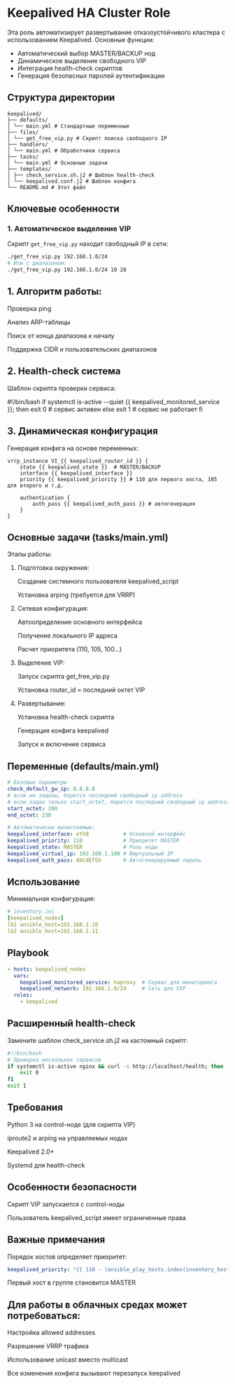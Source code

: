 # Keepalived HA Cluster Role

Эта роль автоматизирует развертывание отказоустойчивого кластера с использованием Keepalived. Основные функции:
- Автоматический выбор MASTER/BACKUP нод
- Динамическое выделение свободного VIP
- Интеграция health-check скриптов
- Генерация безопасных паролей аутентификации

## Структура директории
```text
keepalived/
├── defaults/
│ └── main.yml # Стандартные переменные
├── files/
│ └── get_free_vip.py # Скрипт поиска свободного IP
├── handlers/
│ └── main.yml # Обработчики сервиса
├── tasks/
│ └── main.yml # Основные задачи
├── templates/
│ ├── check_service.sh.j2 # Шаблон health-check
│ └── keepalived.conf.j2 # Шаблон конфига
└── README.md # Этот файл
```


## Ключевые особенности

### 1. Автоматическое выделение VIP
Скрипт `get_free_vip.py` находит свободный IP в сети:
```bash
./get_free_vip.py 192.168.1.0/24
# Или с диапазоном:
./get_free_vip.py 192.168.1.0/24 10 20
```

## 1. Алгоритм работы:

Проверка ping

Анализ ARP-таблицы

Поиск от конца диапазона к началу

Поддержка CIDR и пользовательских диапазонов

## 2. Health-check система

Шаблон скрипта проверки сервиса:

#!/bin/bash
if systemctl is-active --quiet {{ keepalived_monitored_service }}; then
    exit 0  # сервис активен
else
    exit 1  # сервис не работает
fi

## 3. Динамическая конфигурация

Генерация конфига на основе переменных:

```jinja
vrrp_instance VI_{{ keepalived_router_id }} {
    state {{ keepalived_state }}  # MASTER/BACKUP
    interface {{ keepalived_interface }}
    priority {{ keepalived_priority }} # 110 для первого хоста, 105 для второго и т.д.
    
    authentication {
        auth_pass {{ keepalived_auth_pass }} # автогенерация
    }
}
```

## Основные задачи (tasks/main.yml)
Этапы работы:
1. Подготовка окружения:

   Создание системного пользователя keepalived_script

   Установка arping (требуется для VRRP)

2. Сетевая конфигурация:

   Автоопределение основного интерфейса
   
   Получение локального IP адреса
   
   Расчет приоритета (110, 105, 100...)

3. Выделение VIP:

   Запуск скрипта get_free_vip.py
   
   Установка router_id = последний октет VIP

4. Развертывание:

   Установка health-check скрипта
   
   Генерация конфига keepalived
   
   Запуск и включение сервиса
   
## Переменные (defaults/main.yml)
```yaml
# Базовые параметры
check_default_gw_ip: 8.8.8.8
# если не заданы, берется последний свободный ip address
# если задан только start_octet, берется последний свободный ip address, но не меньше чем start_octet
start_octet: 200
end_octet: 230

# Автоматически вычисляемые:
keepalived_interface: eth0           # Основной интерфейс
keepalived_priority: 110             # Приоритет MASTER
keepalived_state: MASTER             # Роль ноды
keepalived_virtual_ip: 192.168.1.100 # Виртуальный IP
keepalived_auth_pass: AbCdEfGh       # Автогенерируемый пароль
```

## Использование

Минимальная конфигурация:

```yaml
# inventory.ini
[keepalived_nodes]
lb1 ansible_host=192.168.1.10
lb2 ansible_host=192.168.1.11
```

## Playbook

```yaml
- hosts: keepalived_nodes
  vars:
    keepalived_monitored_service: haproxy  # Сервис для мониторинга
    keepalived_network: 192.168.1.0/24     # Сеть для VIP
  roles:
    - keepalived
```

## Расширенный health-check

   Замените шаблон check_service.sh.j2 на кастомный скрипт:

```bash
#!/bin/bash
# Проверка нескольких сервисов
if systemctl is-active nginx && curl -s http://localhost/health; then
    exit 0
fi
exit 1
```

## Требования

   Python 3 на control-ноде (для скрипта VIP)
   
   iproute2 и arping на управляемых нодах
   
   Keepalived 2.0+
   
   Systemd для health-check

## Особенности безопасности

   Скрипт VIP запускается с control-ноды
   
   Пользователь keepalived_script имеет ограниченные права
   
## Важные примечания

   Порядок хостов определяет приоритет:

```yaml
keepalived_priority: "{{ 110 - (ansible_play_hosts.index(inventory_hostname) * 5) }}"
```

   Первый хост в группе становится MASTER
   

## Для работы в облачных средах может потребоваться:

   Настройка allowed addresses
   
   Разрешение VRRP трафика
   
   Использование unicast вместо multicast
   
   Все изменения конфига вызывают перезапуск keepalived
   
